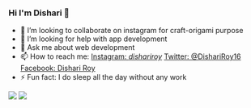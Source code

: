 ### Hi I'm Dishari 👋


- 👯 I’m looking to collaborate on instagram for craft-origami purpose
- 🤔 I’m looking for help with app development
- 💬 Ask me about web development
- 📫 How to reach me: [Instagram: _dishariroy_](https://www.instagram.com/_dishariroy_/)
[Twitter: @DishariRoy16](https://twitter.com/DishariRoy16)
 [Facebook: Dishari Roy](https://www.facebook.com/dishari.roy.2000)
- ⚡ Fun fact: I do sleep all the day without any work
<img src="https://github-readme-stats.vercel.app/api?username=dishariroy&show_icons=true&theme=radical">
<img src="https://github-readme-stats.vercel.app/api/top-langs/?username=dishariroy">




